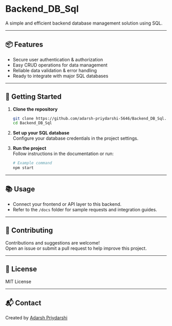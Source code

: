 # Backend_DB_Sql

A simple and efficient backend database management solution using SQL.

---

## 📦 Features
- Secure user authentication & authorization
- Easy CRUD operations for data management
- Reliable data validation & error handling
- Ready to integrate with major SQL databases

---

## 🚀 Getting Started

1. **Clone the repository**
   ```bash
   git clone https://github.com/adarsh-priydarshi-5646/Backend_DB_Sql.git
   cd Backend_DB_Sql
   ```
2. **Set up your SQL database**  
   Configure your database credentials in the project settings.

3. **Run the project**  
   Follow instructions in the documentation or run:
   ```bash
   # Example command
   npm start
   ```

---

## 📚 Usage

- Connect your frontend or API layer to this backend.
- Refer to the `/docs` folder for sample requests and integration guides.

---

## 🤝 Contributing

Contributions and suggestions are welcome!  
Open an issue or submit a pull request to help improve this project.

---

## 📄 License

MIT License

---

## 📬 Contact

Created by [Adarsh Priydarshi](mailto:adarshpriydarshi5646@gmail.com)
